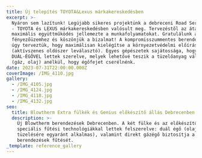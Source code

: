 ```yaml
---
title: Új telepítés TOYOTA&Lexus márkakereskedésben
excerpt: >-
  Nyáron sem lazítunk! Legújabb sikeres projektünk a debreceni Road Service Kft.
  - TOYOTA és LEXUS márkakereskedésben valósult meg. Tervezéstől az átadásig
  maximális együttműködés jellemezte a munkafolyamatokat. Gratulálunk az új
  fényezőüzemhez és köszönjük a bizalmat! A kompromisszummentes berendezéseket
  úgy terveztük, hogy maximálisan kielégítse a környezetvédelmi előírásokat is
  (aktívszenes oldószer leválasztó). Egyes gépészetek sajátossága, hogy
  DUÁL-ÉGŐVEL lettek szerelve, melyek lehetővé teszik a tüzelőanyag váltását
  (gáz, olaj) anélkül, hogy égőfejet cserélnénk.
date: 2023-07-31T22:00:00.000Z
coverImage: /IMG_4110.jpg
gallery:
  - /IMG_4105.jpg
  - /IMG_4124.jpg
  - /IMG_4118.jpg
  - /IMG_4132.jpg
seo:
  title: Blowtherm Extra fülkék és Genius előkészítő állás Debrecenben.
  description: >-
    Új Blowtherm berendezések Debrecenben. A két fülke és az előkészítő állás
    speciális fűtési technológiákkal lettek felszerelve: duál égő (olaj és gáz
    tüzelésére egyaránt alkalmas), valamint direkt gázégő biztosítja a
    berendezések fűtését.
_template: reference_gallery
---
```


